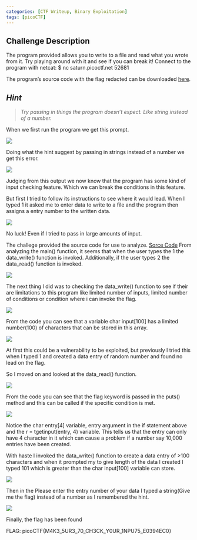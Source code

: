 ```yaml
---
categories: [CTF Writeup, Binary Exploitation]
tags: [picoCTF]
---
```


## Challenge Description

The program provided allows you to write to a file and read what you wrote from it. Try playing around with it and see if you can break it!
Connect to the program with netcat: $ nc saturn.picoctf.net 52681

The program’s source code with the flag redacted can be downloaded [here](https://artifacts.picoctf.net/c/543/program-redacted.c).

## _Hint_

> _Try passing in things the program doesn’t expect. Like string instead of a number._

When we first run the program we get this prompt.

![](https://cdn-images-1.medium.com/max/2000/1*1jCNqpecRNoS-_0XOrLmmA.png)

Doing what the hint suggest by passing in strings instead of a number we get this error.

![](https://cdn-images-1.medium.com/max/2000/1*5xvfcTME9z4bVprsvS-2xQ.png)

Judging from this output we now know that the program has some kind of input checking feature. Which we can break the conditions in this feature.

But first I tried to follow its instructions to see where it would lead.
When I typed 1 it asked me to enter data to write to a file and the program then assigns a entry number to the written data.

![](https://cdn-images-1.medium.com/max/2000/1*EDqVW-j9XfZL8CzylSmU_g.png)

No luck! Even if I tried to pass in large amounts of input.

The challege provided the source code for use to analyze. [Sorce Code](https://artifacts.picoctf.net/c/543/program-redacted.c)
From analyzing the main() function, it seems that when the user types the 1 the data_write() function is invoked. Additionally, if the user types 2 the data_read() function is invoked.

![](https://cdn-images-1.medium.com/max/2000/1*mdTJFX9GOMVBTNH4SzWdug.png)

The next thing I did was to checking the data_write() function to see if their are limitations to this program like limited number of inputs, limited number of conditions or condition where i can invoke the flag.

![](https://cdn-images-1.medium.com/max/2000/1*0slJWt9h7NIxzKQjo8K8IA.png)

From the code you can see that a variable char input[100] has a limited number(100) of characters that can be stored in this array.

![](https://cdn-images-1.medium.com/max/2000/1*b3b0YPMAx9J20at1FvpGBQ.png)

At first this could be a vulnerability to be exploited, but previously I tried this when I typed 1 and created a data entry of random number and found no lead on the flag.

So I moved on and looked at the data_read() function.

![](https://cdn-images-1.medium.com/max/2000/1*RrdbNTWeQ7LWEHg-Cc4HyA.png)

From the code you can see that the flag keyword is passed in the puts() method and this can be called if the specific condition is met.

![](https://cdn-images-1.medium.com/max/2000/1*uwHW9oLaZO0XgTu8Mg593Q.png)

Notice the char entry[4] variable, entry argument in the if statement above and the r = tgetinput(entry, 4) variable. This tells us that the entry can only have 4 character in it which can cause a problem if a number say 10,000 entries have been created.

With haste I invoked the data_write() function to create a data entry of >100 characters and when it prompted my to give length of the data I created I typed 101 which is greater than the char input[100] variable can store.

![](https://cdn-images-1.medium.com/max/2000/1*SguS7F_mXz3HuZO2Z6KCig.png)

Then in the Please enter the entry number of your data I typed a string(Give me the flag) instead of a number as I remembered the hint.

![](https://cdn-images-1.medium.com/max/2000/1*5eu4XZqA8XhJJ_N2GmRFFA.png)

Finally, the flag has been found

FLAG: picoCTF{M4K3_5UR3_70_CH3CK_Y0UR_1NPU75_E0394EC0}
